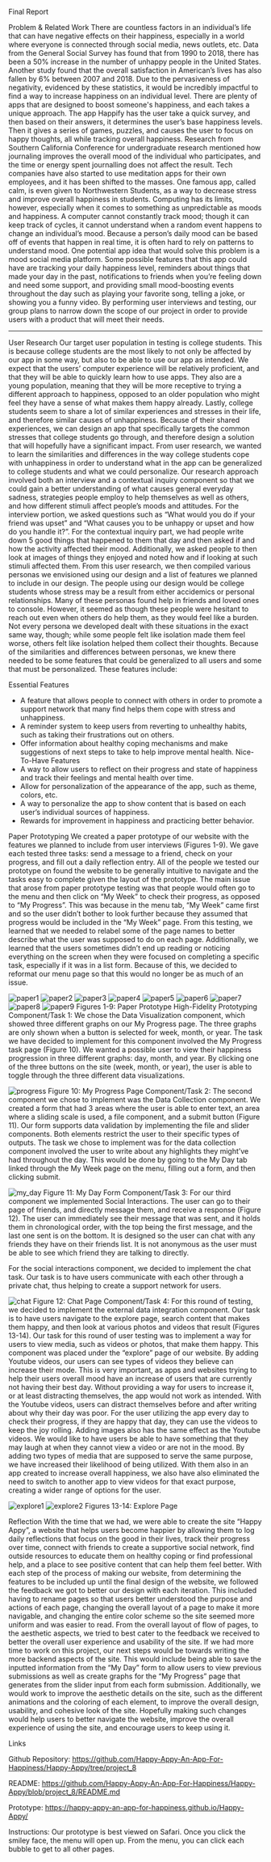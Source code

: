 Final Report


Problem & Related Work
There are countless factors in an individual’s life that can have negative effects on their happiness, especially in a world where everyone is connected through social media, news outlets, etc. Data from the General Social Survey has found that from 1990 to 2018, there has been a 50% increase in the number of unhappy people in the United States. Another study found that the overall satisfaction in American’s lives has also fallen by 6% between 2007 and 2018. Due to the pervasiveness of negativity, evidenced by these statistics, it would be incredibly impactful to find a way to increase happiness on an individual level. 
There are plenty of apps that are designed to boost someone's happiness, and each takes a unique approach. The app Happify has the user take a quick survey, and then based on their answers, it determines the user’s base happiness levels. Then it gives a series of games, puzzles, and causes the user to focus on happy thoughts, all while tracking overall happiness. Research from Southern California Conference for undergraduate research mentioned how journaling improves the overall mood of the individual who participates, and the time or energy spent journalling does not affect the result. Tech companies have also started to use meditation apps for their own employees, and it has been shifted to the masses. One famous app, called calm, is even given to Northwestern Students, as a way to decrease stress and improve overall happiness in students. Computing has its limits, however, especially when it comes to something as unpredictable as moods and happiness. A computer cannot constantly track mood; though it can keep track of cycles, it cannot understand when a random event happens to change an individual’s mood. Because a person’s daily mood can be based off of events that happen in real time, it is often hard to rely on patterns to understand mood. 
One potential app idea that would solve this problem is a mood social media platform. Some possible features that this app could have are tracking your daily happiness level, reminders about things that made your day in the past, notifications to friends when you’re feeling down and need some support, and providing small mood-boosting events throughout the day such as playing your favorite song, telling a joke, or showing you a funny video. By performing user interviews and testing, our group plans to narrow down the scope of our project in order to provide users with a product that will meet their needs.


________________


User Research
Our target user population in testing is college students. This is because college students are the most likely to not only be affected by our app in some way, but also to be able to use our app as intended. We expect that the users’ computer experience will be relatively proficient, and that they will be able to quickly learn how to use apps. They also are a young population, meaning that they will be more receptive to trying a different approach to happiness, opposed to an older population who might feel they have a sense of what makes them happy already. Lastly, college students seem to share a lot of similar experiences and stresses in their life, and therefore similar causes of unhappiness. Because of their shared experiences, we can design an app that specifically targets the common stresses that college students go through, and therefore design a solution that will hopefully have a significant impact. From user research, we wanted to learn the similarities and differences in the way college students cope with unhappiness in order to understand what in the app can be generalized to college students and what we could personalize.
Our research approach involved both an interview and a contextual inquiry component so that we could gain a better understanding of what causes general everyday sadness, strategies people employ to help themselves as well as others, and how different stimuli affect people’s moods and attitudes. For the interview portion, we asked questions such as “What would you do if your friend was upset” and “What causes you to be unhappy or upset and how do you handle it?”. For the contextual inquiry part, we had people write down 5 good things that happened to them that day and then asked if and how the activity affected their mood. Additionally, we asked people to then look at images of things they enjoyed and noted how and if looking at such stimuli affected them. 
From this user research, we then compiled various personas we envisioned using our design and a list of features we planned to include in our design. The people using our design would be college students whose stress may be a result from either accidemics or personal relationships. Many of these personas found help in friends and loved ones to console. However, it seemed as though these people were hesitant to reach out even when others do help them, as they would feel like a burden. Not every persona we developed dealt with these situations in the exact same way, though; while some people felt like isolation made them feel worse, others felt like isolation helped them collect their thoughts. Because of the similarities and differences between personas, we knew there needed to be some features that could be generalized to all users and some that must be personalized. These features include:


Essential Features
* A feature that allows people to connect with others in order to promote a support network that many find helps them cope with stress and unhappiness.
* A reminder system to keep users from reverting to unhealthy habits, such as taking their frustrations out on others.
* Offer information about healthy coping mechanisms and make suggestions of next steps to take to help improve mental health.
Nice-To-Have Features
* A way to allow users to reflect on their progress and state of happiness and track their feelings and mental health over time.
* Allow for personalization of the appearance of the app, such as theme, colors, etc.
* A way to personalize the app to show content that is based on each user’s individual sources of happiness.
* Rewards for improvement in happiness and practicing better behavior.


Paper Prototyping
We created a paper prototype of our website with the features we planned to include from user interviews (Figures 1-9). We gave each tested three tasks: send a message to a friend, check on your progress, and fill out a daily reflection entry. All of the people we tested our prototype on found the website to be generally intuitive to navigate and the tasks easy to complete given the layout of the prototype. The main issue that arose from paper prototype testing was that people would often go to the menu and then click on “My Week” to check their progress, as opposed to “My Progress”. This was because in the menu tab, “My Week” came first and so the user didn’t bother to look further because they assumed that progress would be included in the “My Week” page. 
From this testing, we learned that we needed to relabel some of the page names to better describe what the user was supposed to do on each page. Additionally, we learned that the users sometimes didn’t end up reading or noticing everything on the screen when they were focused on completing a specific task, especially if it was in a list form. Because of this, we decided to reformat our menu page so that this would no longer be as much of an issue. 


![paper1](/images/readme_images/paper1.png)
![paper2](/images/readme_images/paper2.png)
![paper3](/images/readme_images/paper3.png)
![paper4](/images/readme_images/paper4.png)
![paper5](/images/readme_images/paper5.png)
![paper6](/images/readme_images/paper6.png)
![paper7](/images/readme_images/paper7.png)
![paper8](/images/readme_images/paper8.png)
![paper9](/images/readme_images/paper9.png)
Figures 1-9: Paper Prototype
High-Fidelity Prototyping 
Component/Task 1:
We chose the Data Visualization component, which showed three different graphs on our My Progress page. The three graphs are only shown when a button is selected for week, month, or year. 
The task we have decided to implement for this component involved the My Progress task page (Figure 10). We wanted a possible user to view their happiness progression in three different graphs: day, month, and year. By clicking one of the three buttons on the site (week, month, or year), the user is able to toggle through the three different data visualizations. 

![progress](/images/readme_images/progress.png)
Figure 10: My Progress Page
Component/Task 2:
The second component we chose to implement was the Data Collection component. We created a form that had 3 areas where the user is able to enter text, an area where a sliding scale is used, a file component, and a submit button (Figure 11). Our form supports data validation by implementing the file and slider components. Both elements restrict the user to their specific types of outputs. 
The task we chose to implement was for the data collection component involved the user to write about any highlights they might’ve had throughout the day. This would be done by going to the My Day tab linked through the My Week page on the menu, filling out a form, and then clicking submit. 

![my_day](/images/readme_images/my_day.png)
Figure 11: My Day Form
Component/Task 3:
For our third component we implemented Social Interactions. The user can go to their page of friends, and directly message them, and receive a response (Figure 12). The user can immediately see their message that was sent, and it holds them in chronological order, with the top being the first message, and the last one sent is on the bottom. It is designed so the user can chat with any friends they have on their friends list. It is not anonymous as the user must be able to see which friend they are talking to directly.

For the social interactions component, we decided to implement the chat task. Our task is to have users communicate with each other through a private chat, thus helping to create a support network for users. 

![chat](/images/readme_images/chat.png)
Figure 12: Chat Page
Component/Task 4:
For this round of testing, we decided to implement the external data integration component. Our task is to have users navigate to the explore page, search content that makes them happy, and then look at various photos and videos that result (Figures 13-14).
Our task for this round of user testing was to implement a way for users to view media, such as videos or photos, that make them happy. This component was placed under the “explore” page of our website.
By adding Youtube videos, our users can see types of videos they believe can increase their mode. This is very important, as apps and websites trying to help their users overall mood have an increase of users that are currently not having their best day. Without providing a way for users to increase it, or at least distracting themselves, the app would not work as intended. With the Youtube videos, users can distract themselves before and after writing about why their day was poor. For the user utilizing the app every day to check their progress, if they are happy that day, they can use the videos to keep the joy rolling.
Adding images also has the same effect as the Youtube videos. We would like to have users be able to have something that they may laugh at when they cannot view a video or are not in the mood. By adding two types of media that are supposed to serve the same purpose, we have increased their likelihood of being utilized. With them also in an app created to increase overall happiness, we also have also eliminated the need to switch to another app to view videos for that exact purpose, creating a wider range of options for the user.

![explore1](/images/readme_images/explore1.png)
![explore2](/images/readme_images/explore2.png)
Figures 13-14: Explore Page


Reflection
With the time that we had, we were able to create the site “Happy Appy”, a website that helps users become happier by allowing them to log daily reflections that focus on the good in their lives, track their progress over time, connect with friends to create a supportive social network, find outside resources to educate them on healthy coping or find professional help, and a place to see positive content that can help them feel better. With each step of the process of making our website, from determining the features to be included up until the final design of the website, we followed the feedback we got to better our design with each iteration. This included having to rename pages so that users better understood the purpose and actions of each page, changing the overall layout of a page to make it more navigable, and changing the entire color scheme so the site seemed more uniform and was easier to read. From the overall layout of flow of pages, to the aesthetic aspects, we tried to best cater to the feedback we received to better the overall user experience and usability of the site.
If we had more time to work on this project, our next steps would be towards writing the more backend aspects of the site. This would include being able to save the inputted information from the “My Day” form to allow users to view previous submissions as well as create graphs for the “My Progress” page that generates from the slider input from each form submission. Additionally, we would work to improve the aesthetic details on the site, such as the different animations and the coloring of each element, to improve the overall design, usability, and cohesive look of the site. Hopefully making such changes would help users to better navigate the website, improve the overall experience of using the site, and encourage users to keep using it.




Links


Github Repository: https://github.com/Happy-Appy-An-App-For-Happiness/Happy-Appy/tree/project_8 


README: https://github.com/Happy-Appy-An-App-For-Happiness/Happy-Appy/blob/project_8/README.md


Prototype: https://happy-appy-an-app-for-happiness.github.io/Happy-Appy/


Instructions: Our prototype is best viewed on Safari. Once you click the smiley face, the menu will open up. From the menu, you can click each bubble to get to all other pages.
